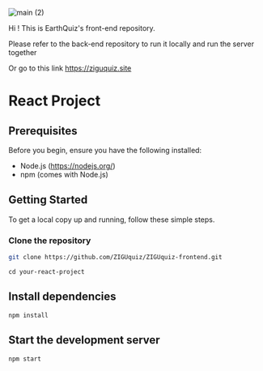 
![main (2)](https://github.com/ZIGUquiz/ZIGUquiz-frontend/assets/89975936/1129c0eb-c4dc-401c-a5f4-94de5cf531c5)

Hi ! This is EarthQuiz's front-end repository. 

Please refer to the back-end repository to run it locally and run the server together

Or go to this link https://ziguquiz.site

# React Project
## Prerequisites

Before you begin, ensure you have the following installed:
- Node.js (https://nodejs.org/)
- npm (comes with Node.js)

## Getting Started

To get a local copy up and running, follow these simple steps.

### Clone the repository

```bash
git clone https://github.com/ZIGUquiz/ZIGUquiz-frontend.git
```
```cd your-react-project```

## Install dependencies
```npm install```
## Start the development server
```npm start```
